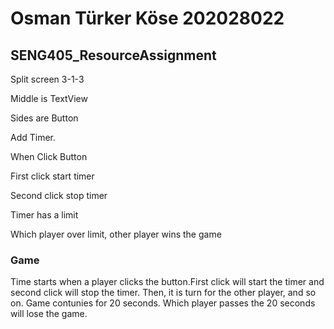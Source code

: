 # Osman Türker Köse 202028022
## SENG405_ResourceAssignment
Split screen 3-1-3<br />

Middle is TextView<br />

Sides are Button<br />

Add Timer.<br />

When Click Button<br /> 

First click start timer<br />

Second click stop timer<br />

Timer has a limit<br />

Which player over limit, other player wins the game<br />

### Game

Time starts when a player clicks the button.First click will start the timer and second click will stop the timer. Then, it is turn for the other player, and so on. Game contunies for 20 seconds. Which player passes the 20 seconds will lose the game. <br />

